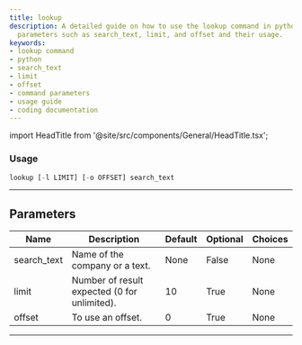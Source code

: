 ```yaml
---
title: lookup
description: A detailed guide on how to use the lookup command in python, showing
  parameters such as search_text, limit, and offset and their usage.
keywords:
- lookup command
- python
- search_text
- limit
- offset
- command parameters
- usage guide
- coding documentation
---
```


import HeadTitle from '@site/src/components/General/HeadTitle.tsx';

<HeadTitle title="lookup - Degiro - Brokers - Portfolio - Reference | OpenBB Terminal Docs" />



### Usage

```python
lookup [-l LIMIT] [-o OFFSET] search_text
```

---

## Parameters

| Name | Description | Default | Optional | Choices |
| ---- | ----------- | ------- | -------- | ------- |
| search_text | Name of the company or a text. | None | False | None |
| limit | Number of result expected (0 for unlimited). | 10 | True | None |
| offset | To use an offset. | 0 | True | None |

---
